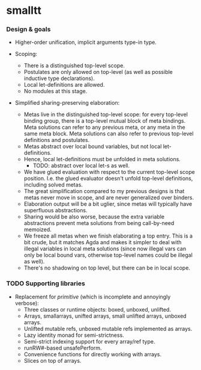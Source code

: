 # smalltt

### Design & goals

- Higher-order unification, implicit arguments type-in type.
- Scoping:
  + There is a distinguished top-level scope.
  + Postulates are only allowed on top-level (as well as possible inductive type declarations).
  + Local let-definitions are allowed.
  + No modules at this stage.

- Simplified sharing-preserving elaboration:
  + Metas live in the distinguished top-level scope: for every top-level binding
    group, there is a top-level mutual block of meta bindings. Meta solutions
    can refer to any previous meta, or any meta in the same meta block. Meta
    solutions can also refer to previous top-level definitions and postulates.
  + Metas abstract over local bound variables, but not local let-definitions.
  + Hence, local let-definitions must be unfolded in meta solutions.
    - TODO: abstract over local let-s as well.
  + We have glued evaluation with respect to the current top-level scope position. I.e.
    the glued evaluator doesn't unfold top-level definitions, including solved metas.
  + The great simplification compared to my previous designs is that metas never
    move in scope, and are never generalized over binders.
  + Elaboration output will be a bit uglier, since metas will typically have
    superfluous abstractions.
  + Sharing would be also worse, because the extra variable abstractions prevent
    meta solutions from being call-by-need memoized.
  + We freeze all metas when we finish elaborating a top entry. This is
    a bit crude, but it matches Agda and makes it simpler to deal with
	illegal variables in local meta solutions (since now illegal vars can
	only be local bound vars, otherwise top-level names could be illegal as well).
  + There's no shadowing on top level, but there can be in local scope.


### TODO Supporting libraries

- Replacement for *primitive* (which is incomplete and annoyingly verbose):
  + Three classes or runtime objects: boxed, unboxed, unlifted.
  + Arrays, smallarrays, unifted arrays, small unlifted arrays, unboxed arrays.
  + Unlifted mutable refs, unboxed mutable refs implemented as arrays.
  + Lazy identity monad for semi-strictness.
  + Semi-strict indexing support for every array/ref type.
  + runRW#-based unsafePerform.
  + Convenience functions for directly working with arrays.
  + Slices on top of arrays.
